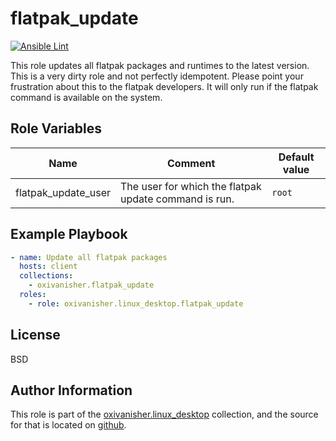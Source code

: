 flatpak_update
==============
[![Ansible Lint](https://github.com/oxivanisher/role-flatpak_update/actions/workflows/ansible-lint.yml/badge.svg)](https://github.com/oxivanisher/role-flatpak_update/actions/workflows/ansible-lint.yml)

This role updates all flatpak packages and runtimes to the latest version. This is a very dirty role and not perfectly idempotent. Please point your frustration about this to the flatpak developers.
It will only run if the flatpak command is available on the system.

Role Variables
--------------

| Name                            | Comment                                                            | Default value  |
|---------------------------------|--------------------------------------------------------------------|----------------|
| flatpak_update_user             | The user for which the flatpak update command is run.              | `root`         |

Example Playbook
----------------
```yaml
- name: Update all flatpak packages
  hosts: client
  collections:
    - oxivanisher.flatpak_update
  roles:
    - role: oxivanisher.linux_desktop.flatpak_update
```

License
-------

BSD

Author Information
------------------

This role is part of the [oxivanisher.linux_desktop](https://galaxy.ansible.com/ui/repo/published/oxivanisher/linux_desktop/) collection, and the source for that is located on [github](https://github.com/oxivanisher/collection-linux_desktop).
